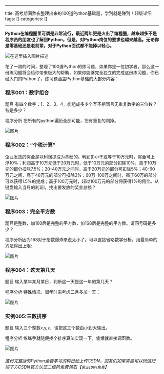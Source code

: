 
--- 
title:  高考期间熬夜整理出来的100道Python基础题，学到就是赚到！超级详细 
tags: []
categories: [] 

---
**Python在编程圈里可谓是非常流行，最近两年更是火出了编程圈，越来越多不是程序员的朋友也了解到Python，但是，对Python岗位的要求也越来越高。无论你是零基础还是老前辈，对于Python面试都不能掉以轻心。**

<img src="https://img-blog.csdnimg.cn/372400b33cc14e7181a63e8f8550ee39.png" alt="在这里插入图片描述">

花了一周的时间，整理了100道Python的练习题，如果你是一位初学者，那么这一份练习题将会给你带来极大的帮助，如果你能够完全独立的完成这份练习题，你已经入门的Python了，练习题涵盖Python基础的大部分内容：

### 程序001：数字组合

题目 有四个数字：1、2、3、4，能组成多少个互不相同且无重复数字的三位数？各是多少？

程序分析 把所有的python遍历全部可能，把有重复的剃掉。

<img src="https://img-blog.csdnimg.cn/acf8fcd2563f4556915985306f7887d3.png" alt="图片">

### 程序002：“个税计算”

企业发放的奖金是以利润提成为基础的。利润(I)小于或等于10万元时，奖金可上浮10%；利润高于10万元低于20万元时，低于10万元的部分扣除10%，高于10万元的部分扣除7.5%；20-40万元之间时，高于20万元的部分可扣除5%；40-60万元之间，高于40万元的部分可扣除3%；60万-100万之间时，高于60万的部分可以获得1.5%的提成；高于100万元时，超过100万元的部分将获得1%的佣金。从键盘输入当月的利润I，找出要发放的奖金总额？

<img src="https://img-blog.csdnimg.cn/2a609f6f1f7b4e16af77171e578a8c65.png" alt="图片">

### 程序003：完全平方数

题目是整数，加100后是完整的平方数，加168后是完整的平方数。请问号码是多少？

程序分析因为168对于指数爆炸来说太小了，可以直接省略数学分析，用最简单的方法得出上限:

<img src="https://img-blog.csdnimg.cn/a6e24f2aa33149139d662f8bf5a196d6.png" alt="图片">

### 程序004：这天第几天

题目 输入某年某月某日，判断这一天是这一年的第几天？

程序分析 特殊情况，闰年时需考虑二月多加一天：

<img src="https://img-blog.csdnimg.cn/7c750e8a77fc4da09bd5975e0e914617.png" alt="图片">

### 实例005:三数排序

题目 输入三个整数x,y,z，请把这三个数由小到大输出。

程序分析 练练手就随便找个排序算法实现一下，偷懒就直接调函数。

<img src="https://img-blog.csdnimg.cn/b95f19f1ca514626abe1ce1382148f77.png" alt="图片">

###### 这份完整版的Python全套学习资料已经上传CSDN，朋友们如果需要可以微信扫描下方CSDN官方认证二维码免费领取【`保证100%免费`】

<img src="https://img-blog.csdnimg.cn/1d2a69f2d57e4d1cb444037b17af8607.png" alt="">
